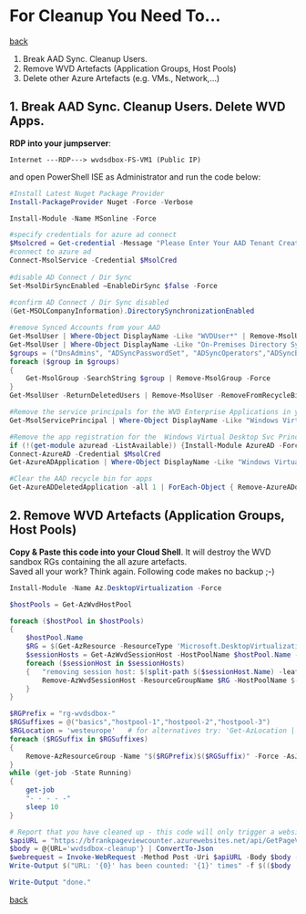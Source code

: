 # For Cleanup You Need To...

[back](../README.md)  

1. Break AAD Sync. Cleanup Users.
2. Remove WVD Artefacts (Application Groups, Host Pools)
3. Delete other Azure Artefacts (e.g. VMs., Network,...)


## 1. Break AAD Sync. Cleanup Users. Delete WVD Apps.
**RDP into your jumpserver**:  
```
Internet ---RDP---> wvdsdbox-FS-VM1 (Public IP)
```  
and open PowerShell ISE as Administrator and run the code below:   
```PowerShell
#Install Latest Nuget Package Provider
Install-PackageProvider Nuget -Force -Verbose

Install-Module -Name MSonline -Force

#specify credentials for azure ad connect
$Msolcred = Get-credential -Message "Please Enter Your AAD Tenant Creator Credentials"
#connect to azure ad
Connect-MsolService -Credential $MsolCred
 
#disable AD Connect / Dir Sync
Set-MsolDirSyncEnabled –EnableDirSync $false -Force
 
#confirm AD Connect / Dir Sync disabled
(Get-MSOLCompanyInformation).DirectorySynchronizationEnabled

#remove Synced Accounts from your AAD
Get-MsolUser | Where-Object DisplayName -Like "WVDUser*" | Remove-MsolUser -Force 
Get-MsolUser | Where-Object DisplayName -Like "On-Premises Directory Synchronization Service Account*" | Remove-MsolUser -Force 
$groups = ("DnsAdmins", "ADSyncPasswordSet", "ADSyncOperators","ADSyncBrowse","ADSyncAdmins","DnsUpdateProxy","WVD Users")
foreach ($group in $groups)
{
    Get-MsolGroup -SearchString $group | Remove-MsolGroup -Force 
} 
Get-MsolUser -ReturnDeletedUsers | Remove-MsolUser -RemoveFromRecycleBin -Force

#Remove the service principals for the WVD Enterprise Applications in your AAD
Get-MsolServicePrincipal | Where-Object DisplayName -Like "Windows Virtual Desktop*" | %{Remove-MsolServicePrincipal -ObjectId $_.ObjectId }

#Remove the app registration for the  Windows Virtual Desktop Svc Principal 
if (!(get-module azuread -ListAvailable)) {Install-Module AzureAD -Force}
Connect-AzureAD -Credential $MsolCred
Get-AzureADApplication | Where-Object DisplayName -Like "Windows Virtual Desktop*" | %{Remove-AzureADApplication -ObjectId $_.ObjectId}

#Clear the AAD recycle bin for apps  
Get-AzureADDeletedApplication -all 1 | ForEach-Object { Remove-AzureADdeletedApplication -ObjectId $_.ObjectId  }  


```

## 2. Remove WVD Artefacts (Application Groups, Host Pools)
**Copy & Paste this code into your Cloud Shell**. It will destroy the WVD sandbox RGs containing the all azure artefacts.  
Saved all your work? Think again. Following code makes no backup ;-)
```PowerShell
Install-Module -Name Az.DesktopVirtualization -Force

$hostPools = Get-AzWvdHostPool

foreach ($hostPool in $hostPools)
{
	$hostPool.Name
	$RG = $(Get-AzResource -ResourceType 'Microsoft.DesktopVirtualization/hostpools' -ResourceName $($hostPool.Name)).ResourceGroupName
	$sessionHosts = Get-AzWvdSessionHost -HostPoolName $hostPool.Name -ResourceGroupName $RG 
	foreach ($sessionHost in $sessionHosts)
	{	"removing session host: $(split-path $($sessionHost.Name) -leaf) "
		Remove-AzWvdSessionHost -ResourceGroupName $RG -HostPoolName $($hostPool.Name) -Name $(split-path $($sessionHost.Name) -leaf) 
	}
}

$RGPrefix = "rg-wvdsdbox-"
$RGSuffixes = @("basics","hostpool-1","hostpool-2","hostpool-3")
$RGLocation = 'westeurope'   # for alternatives try: 'Get-AzLocation | ft Location'
foreach ($RGSuffix in $RGSuffixes)
{
    Remove-AzResourceGroup -Name "$($RGPrefix)$($RGSuffix)" -Force -AsJob
}
while (get-job -State Running)
{
    get-job
    "- - - - -"
    sleep 10
}

# Report that you have cleaned up - this code will only trigger a website to raise a counter++ - i.e. no private data (e.g. ipaddresses will be transmitted)
$apiURL = "https://bfrankpageviewcounter.azurewebsites.net/api/GetPageViewCount"
$body = @{URL='wvdsdbox-cleanup'} | ConvertTo-Json
$webrequest = Invoke-WebRequest -Method Post -Uri $apiURL -Body $body -ContentType 'application/json'
Write-Output $("URL: '{0}' has been counted: '{1}' times" -f $(($body | ConvertFrom-Json).URL), $webrequest.Content)

Write-Output "done."  


```

[back](../README.md)  